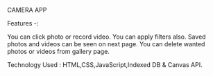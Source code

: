 CAMERA APP 

Features -: 

You can click photo or record video.
You can apply filters also.
Saved photos and videos can be seen on next page.
You can delete wanted photos or videos from gallery page.

Technology Used : HTML,CSS,JavaScript,Indexed DB & Canvas API.
